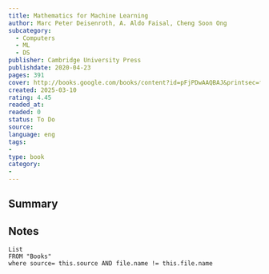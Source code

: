 ```yaml
---
title: Mathematics for Machine Learning
author: Marc Peter Deisenroth, A. Aldo Faisal, Cheng Soon Ong
subcategory:
  - Computers
  - ML
  - DS
publisher: Cambridge University Press
publishdate: 2020-04-23
pages: 391
cover: http://books.google.com/books/content?id=pFjPDwAAQBAJ&printsec=frontcover&img=1&zoom=1&edge=curl&source=gbs_api
created: 2025-03-10
rating: 4.45
readed_at: 
readed: 0
status: To Do
source: 
language: eng
tags:
- 
type: book
category: 
- 
---
```

## Summary


## Notes
```dataview
List 
FROM "Books"
where source= this.source AND file.name != this.file.name
```